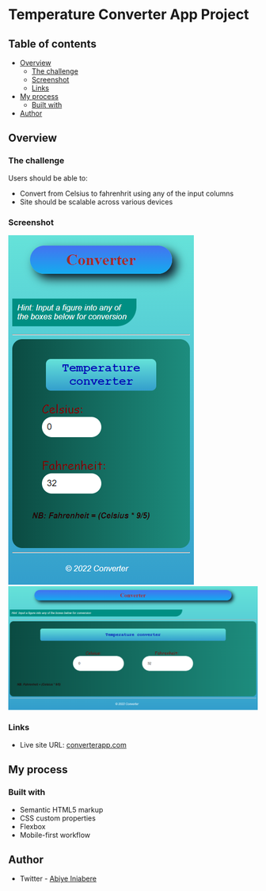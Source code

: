# Temperature Converter App Project

## Table of contents

- [Overview](#overview)
  - [The challenge](#the-challenge)
  - [Screenshot](#screenshot)
  - [Links](#links)
- [My process](#my-process)
  - [Built with](#built-with)
- [Author](#author)

## Overview

### The challenge

Users should be able to:

- Convert from Celsius to fahrenhrit using any of the input columns
- Site should be scalable across various devices

### Screenshot

![](./Mobile-view-Converter-project.png)
![](./Desktop-view-Converter-project.png)

### Links

- Live site URL: [converterapp.com](http://converterapps.netlify.app)


## My process

### Built with

- Semantic HTML5 markup
- CSS custom properties
- Flexbox
- Mobile-first workflow

## Author

- Twitter - [Abiye Iniabere](https://www.twitter.com/Victor_Abiye)
